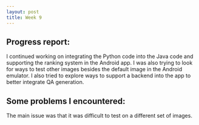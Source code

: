 ```yaml
---
layout: post
title: Week 9
---
```


## Progress report:

I continued working on integrating the Python code into the Java code and supporting the ranking system in the Android app. I was also trying to look for ways to test other images besides the default image in the Android emulator. I also tried to explore ways to support a backend into the app to better integrate QA generation.

## Some problems I encountered:
The main issue was that it was difficult to test on a different set of images.
